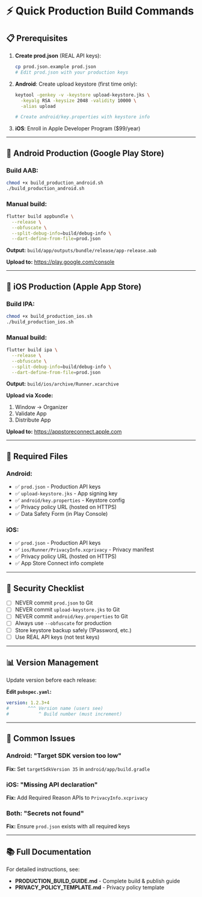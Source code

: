 # ⚡ Quick Production Build Commands

## 📋 Prerequisites

1. **Create prod.json** (REAL API keys):
   ```bash
   cp prod.json.example prod.json
   # Edit prod.json with your production keys
   ```

2. **Android**: Create upload keystore (first time only):
   ```bash
   keytool -genkey -v -keystore upload-keystore.jks \
     -keyalg RSA -keysize 2048 -validity 10000 \
     -alias upload
   
   # Create android/key.properties with keystore info
   ```

3. **iOS**: Enroll in Apple Developer Program ($99/year)

---

## 🤖 Android Production (Google Play Store)

### Build AAB:
```bash
chmod +x build_production_android.sh
./build_production_android.sh
```

### Manual build:
```bash
flutter build appbundle \
  --release \
  --obfuscate \
  --split-debug-info=build/debug-info \
  --dart-define-from-file=prod.json
```

**Output:** `build/app/outputs/bundle/release/app-release.aab`

**Upload to:** https://play.google.com/console

---

## 🍎 iOS Production (Apple App Store)

### Build IPA:
```bash
chmod +x build_production_ios.sh
./build_production_ios.sh
```

### Manual build:
```bash
flutter build ipa \
  --release \
  --obfuscate \
  --split-debug-info=build/debug-info \
  --dart-define-from-file=prod.json
```

**Output:** `build/ios/archive/Runner.xcarchive`

**Upload via Xcode:**
1. Window → Organizer
2. Validate App
3. Distribute App

**Upload to:** https://appstoreconnect.apple.com

---

## 📝 Required Files

### Android:
- ✅ `prod.json` - Production API keys
- ✅ `upload-keystore.jks` - App signing key
- ✅ `android/key.properties` - Keystore config
- ✅ Privacy policy URL (hosted on HTTPS)
- ✅ Data Safety Form (in Play Console)

### iOS:
- ✅ `prod.json` - Production API keys
- ✅ `ios/Runner/PrivacyInfo.xcprivacy` - Privacy manifest
- ✅ Privacy policy URL (hosted on HTTPS)
- ✅ App Store Connect info complete

---

## 🔐 Security Checklist

- [ ] NEVER commit `prod.json` to Git
- [ ] NEVER commit `upload-keystore.jks` to Git
- [ ] NEVER commit `android/key.properties` to Git
- [ ] Always use `--obfuscate` for production
- [ ] Store keystore backup safely (1Password, etc.)
- [ ] Use REAL API keys (not test keys)

---

## 📊 Version Management

Update version before each release:

**Edit `pubspec.yaml`:**
```yaml
version: 1.2.3+4
#       ^^^ Version name (users see)
#           ^ Build number (must increment)
```

---

## 🐛 Common Issues

### Android: "Target SDK version too low"
**Fix:** Set `targetSdkVersion 35` in `android/app/build.gradle`

### iOS: "Missing API declaration"
**Fix:** Add Required Reason APIs to `PrivacyInfo.xcprivacy`

### Both: "Secrets not found"
**Fix:** Ensure `prod.json` exists with all required keys

---

## 📚 Full Documentation

For detailed instructions, see:
- **PRODUCTION_BUILD_GUIDE.md** - Complete build & publish guide
- **PRIVACY_POLICY_TEMPLATE.md** - Privacy policy template
